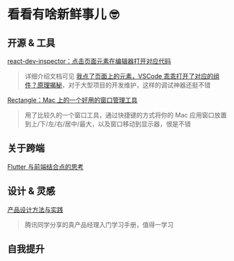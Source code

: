 # 看看有啥新鲜事儿 🤓

## 开源 & 工具

[react-dev-inspector：点击页面元素在编辑器打开对应代码](https://github.com/zthxxx/react-dev-inspector)

> 详细介绍文档可见 [我点了页面上的元素，VSCode 乖乖打开了对应的组件？原理揭秘](https://juejin.cn/post/6901466406823575560)，对于大型项目的开发维护，这样的调试神器还挺不错

[Rectangle：Mac 上的一个好用的窗口管理工具](https://github.com/rxhanson/Rectangle)

> 用了比较久的一个窗口工具，通过快捷键的方式将你的 Mac 应用窗口放置到上/下/左/右/居中/最大，以及窗口移动到显示器，很是不错

## 关于跨端

[Flutter 与前端结合点的思考](https://juejin.cn/post/6908357007749693454)

## 设计 & 灵感

[产品设计方法与实践](https://mp.weixin.qq.com/s/Sv2sKHuJ3nQOvdtvPirAuw)

> 腾讯同学分享的真产品经理入门学习手册，值得一学习

## 自我提升
